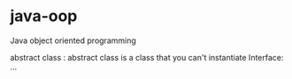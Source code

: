 # java-oop
Java object oriented programming

abstract class :
  abstract class is a class that you can't instantiate
Interface:
  ...
  
